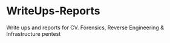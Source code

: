 # WriteUps-Reports
Write ups and reports for CV. Forensics, Reverse Engineering &amp; Infrastructure pentest
